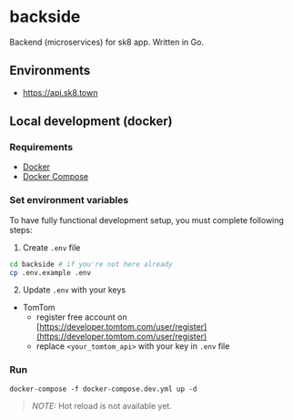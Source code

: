 # backside
Backend (microservices) for sk8 app. Written in Go.

## Environments
- https://api.sk8.town

## Local development (docker)
### Requirements
- [Docker](https://docs.docker.com/engine/install/)
- [Docker Compose](https://docs.docker.com/compose/install/)

### Set environment variables
To have fully functional development setup, you must complete following steps:

1. Create `.env` file
```bash
cd backside # if you're not here already
cp .env.example .env
```

2. Update `.env` with your keys
- TomTom
  - register free account on [https://developer.tomtom.com/user/register](https://developer.tomtom.com/user/register)
  - replace `<your_tomtom_api>` with your key in `.env` file

### Run
```
docker-compose -f docker-compose.dev.yml up -d
```

> *NOTE:* Hot reload is not available yet.